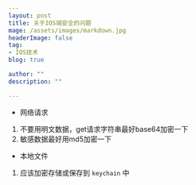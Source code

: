 ```yaml
---
layout: post
title: 关于IOS端安全的问题
mage: /assets/images/markdown.jpg
headerImage: false
tag:
- IOS技术
blog: true

author: ""
description: ""

---
```


- 网络请求

1. 不要用明文数据，get请求字符串最好base64加密一下
2. 敏感数据最好用md5加密一下

- 本地文件

1. 应该加密存储或保存到 `keychain` 中



<!-- 多说评论框 start -->
<div class="ds-thread" data-thread-key="请将此处替换成文章在你的站点中的ID" data-title="请替换成文章的标题" data-url="请替换成文章的网址">
</div>
<!-- 多说评论框 end -->
<!-- 多说公共JS代码 start (一个网页只需插入一次) -->
<script type="text/javascript">
var duoshuoQuery = {short_name:"wangliangdev"};
	(function() {
		var ds = document.createElement('script');
		ds.type = 'text/javascript';ds.async = true;
		ds.src = (document.location.protocol == 'https:' ? 'https:' : 'http:') + '//static.duoshuo.com/embed.js';
		ds.charset = 'UTF-8';
		(document.getElementsByTagName('head')[0] 
		 || document.getElementsByTagName('body')[0]).appendChild(ds);
	})();
</script>
<!-- 多说公共JS代码 end -->